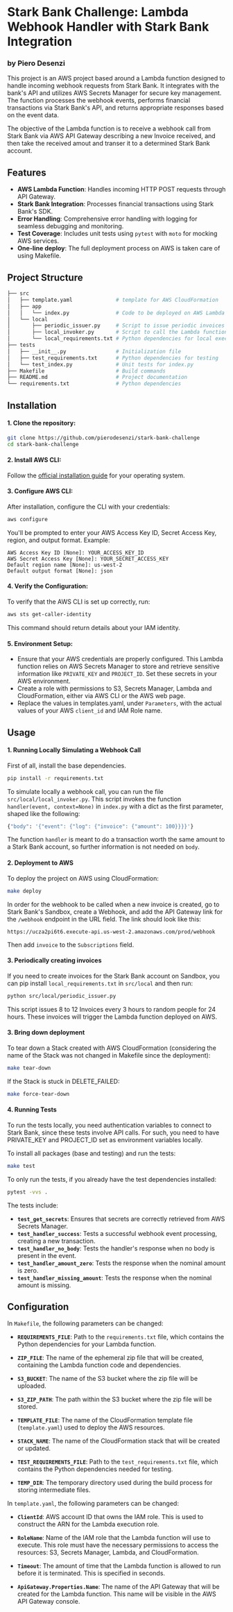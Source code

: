 # Stark Bank Challenge: Lambda Webhook Handler with Stark Bank Integration
### by Piero Desenzi

This project is an AWS project based around a Lambda function designed to handle incoming webhook requests from Stark Bank. It integrates with the bank's API and utilizes AWS Secrets Manager for secure key management. The function processes the webhook events, performs financial transactions via Stark Bank's API, and returns appropriate responses based on the event data.

The objective of the Lambda function is to receive a webhook call from Stark Bank via AWS API Gateway describing a new Invoice received, and then take the received amout and transer it to a determined Stark Bank account.

## Features

- **AWS Lambda Function**: Handles incoming HTTP POST requests through API Gateway.
- **Stark Bank Integration**: Processes financial transactions using Stark Bank's SDK.
- **Error Handling**: Comprehensive error handling with logging for seamless debugging and monitoring.
- **Test Coverage**: Includes unit tests using `pytest` with `moto` for mocking AWS services.
- **One-line deploy**: The full deployment process on AWS is taken care of using Makefile.

## Project Structure

```bash
├── src
│   ├── template.yaml              # template for AWS CloudFormation
│   ├── app
│   │   └── index.py               # Code to be deployed on AWS Lambda
│   └── local
│       ├── periodic_issuer.py     # Script to issue periodic invoices
│       ├── local_invoker.py       # Script to call the Lambda function locally
│       └── local_requirements.txt # Python dependencies for local execution
├── tests
│   ├── __init__.py                # Initialization file
│   ├── test_requirements.txt      # Python dependencies for testing
│   └── test_index.py              # Unit tests for index.py
├── Makefile                       # Build commands
├── README.md                      # Project documentation
└── requirements.txt               # Python dependencies
```

## Installation

#### 1. Clone the repository:

   ```bash
   git clone https://github.com/pierodesenzi/stark-bank-challenge
   cd stark-bank-challenge
   ```

#### 2. Install AWS CLI:

   Follow the [official installation guide](https://docs.aws.amazon.com/cli/latest/userguide/install-cliv2.html) for your operating system.

#### 3. Configure AWS CLI:

   After installation, configure the CLI with your credentials:

   ```bash
   aws configure
   ```

   You'll be prompted to enter your AWS Access Key ID, Secret Access Key, region, and output format. Example:

   ```
   AWS Access Key ID [None]: YOUR_ACCESS_KEY_ID
   AWS Secret Access Key [None]: YOUR_SECRET_ACCESS_KEY
   Default region name [None]: us-west-2
   Default output format [None]: json
   ```

#### 4. Verify the Configuration:

   To verify that the AWS CLI is set up correctly, run:

   ```bash
   aws sts get-caller-identity
   ```

   This command should return details about your IAM identity.

#### 5. Environment Setup:

- Ensure that your AWS credentials are properly configured. This Lambda function relies on AWS Secrets Manager to store and retrieve sensitive information like `PRIVATE_KEY` and `PROJECT_ID`. Set these secrets in your AWS environment.
- Create a role with permissions to S3, Secrets Manager, Lambda and CloudFormation, either via AWS CLI or the AWS web page.
- Replace the values in templates.yaml, under `Parameters`, with the actual values of your AWS `client_id` and IAM Role name.


## Usage

#### 1. Running Locally Simulating a Webhook Call

First of all, install the base dependencies.

```bash
pip install -r requirements.txt
```

To simulate locally a webhook call, you can run the file `src/local/local_invoker.py`. This script invokes the function `handler(event, context=None)` in `index.py` with a dict as the first parameter, shaped like the following:

```python
{"body": '{"event": {"log": {"invoice": {"amount": 100}}}}'}
```

The function `handler` is meant to do a transaction worth the same amount to a Stark Bank account, so further information is not needed on `body`.

#### 2. Deployment to AWS

To deploy the project on AWS using CloudFormation:

```bash
make deploy
```

In order for the webhook to be called when a new invoice is created, go to Stark Bank's Sandbox, create a Webhook, and add the API Gateway link for the `/webhook` endpoint in the URL field. The link should look like this:
```
https://ucza2pi6t6.execute-api.us-west-2.amazonaws.com/prod/webhook
```
Then add `invoice` to the `Subscriptions` field.

#### 3. Periodically creating invoices

If you need to create invoices for the Stark Bank account on Sandbox, you can pip install `local_requirements.txt` in `src/local` and then run:
```bash
python src/local/periodic_issuer.py
```

This script issues 8 to 12 Invoices every 3 hours to random people for 24 hours. These invoices will trigger the Lambda function deployed on AWS.

#### 3. Bring down deployment

To tear down a Stack created with AWS CloudFormation (considering the name of the Stack was not changed in Makefile since the deployment):

```bash
make tear-down
```

If the Stack is stuck in DELETE_FAILED:

```bash
make force-tear-down
```

#### 4. Running Tests

To run the tests locally, you need authentication variables to connect to Stark Bank, since these tests involve API calls. For such, you need to have PRIVATE_KEY and PROJECT_ID set as environment variables locally.

To install all packages (base and testing) and run the tests:

```bash
make test
```

To only run the tests, if you already have the test dependencies installed:

```bash
pytest -vvs .
```

The tests include:

- **`test_get_secrets`**: Ensures that secrets are correctly retrieved from AWS Secrets Manager.
- **`test_handler_success`**: Tests a successful webhook event processing, creating a new transaction.
- **`test_handler_no_body`**: Tests the handler's response when no body is present in the event.
- **`test_handler_amount_zero`**: Tests the response when the nominal amount is zero.
- **`test_handler_missing_amount`**: Tests the response when the nominal amount is missing.


## Configuration

In `Makefile`, the following parameters can be changed:

- **`REQUIREMENTS_FILE`**:
  Path to the `requirements.txt` file, which contains the Python dependencies for your Lambda function.

- **`ZIP_FILE`**:
  The name of the ephemeral zip file that will be created, containing the Lambda function code and dependencies.

- **`S3_BUCKET`**:
  The name of the S3 bucket where the zip file will be uploaded.

- **`S3_ZIP_PATH`**:
  The path within the S3 bucket where the zip file will be stored.

- **`TEMPLATE_FILE`**:
  The name of the CloudFormation template file (`template.yaml`) used to deploy the AWS resources.

- **`STACK_NAME`**:
  The name of the CloudFormation stack that will be created or updated.

- **`TEST_REQUIREMENTS_FILE`**:
  Path to the `test_requirements.txt` file, which contains the Python dependencies needed for testing.

- **`TEMP_DIR`**:
  The temporary directory used during the build process for storing intermediate files.


In `template.yaml`, the following parameters can be changed:

- **`ClientId`**:
  AWS account ID that owns the IAM role. This is used to construct the ARN for the Lambda execution role.

- **`RoleName`**:
  Name of the IAM role that the Lambda function will use to execute. This role must have the necessary permissions to access the resources: S3, Secrets Manager, Lambda, and CloudFormation.

- **`Timeout`**:
  The amount of time that the Lambda function is allowed to run before it is terminated. This is specified in seconds.

- **`ApiGateway.Properties.Name`**:
  The name of the API Gateway that will be created for the Lambda function. This name will be visible in the AWS API Gateway console.
